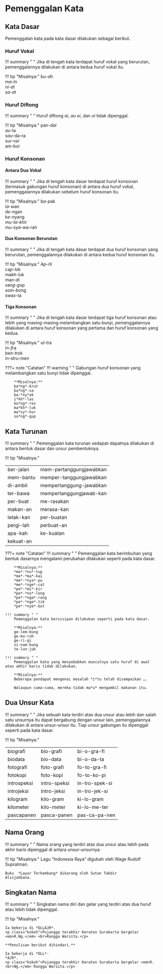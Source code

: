 # Pemenggalan Kata

## Kata Dasar

Pemenggalan kata pada kata dasar dilakukan sebagai berikut.

### Huruf Vokal

!!! summary " "
    Jika di tengah kata terdapat huruf vokal yang berurutan, pemenggalannya dilakukan di antara kedua huruf vokal itu.

!!! tip "Misalnya:"
    b*u*-*a*h  
    m*a*-*i*n  
    n*i*-*a*t  
    s*a*-*a*t

### Huruf Diftong

!!! summary " "
    Huruf diftong *ai*, *au* *ei*, dan *oi* tidak dipenggal.

!!! tip "Misalnya:"
    pan-d*ai*  
    *au*-la  
    s*au*-da-ra  
    sur-v*ei*  
    am-b*oi*

### Huruf Konsonan

#### Antara Dua Vokal

!!! summary " "
    Jika di tengah kata dasar terdapat huruf konsonan (termasuk gabungan huruf konsonan) di antara dua huruf vokal, pemenggalannya dilakukan sebelum huruf konsonan itu.

!!! tip "Misalnya:"
    b*a*-*p*ak  
    l*a*-*w*an  
    d*e*-*n*gan  
    k*e*-*n*yang  
    m*u*-*ta*-*kh*ir  
    m*u*-*sya*-wa-*r*ah

#### Dua Konsonan Berurutan

!!! summary " "
    Jika di tengah kata dasar terdapat dua huruf konsonan yang berurutan, pemenggalannya dilakukan di antara kedua huruf konsonan itu.

!!! tip "Misalnya:"
    A*p*-*r*il  
    ca*p*-*l*ok  
    ma*kh*-*l*uk  
    ma*n*-*d*i  
    sa*ng*-*g*up  
    so*m*-*b*ong  
    swa*s*-*t*a

#### Tiga Konsonan

!!! summary " "
    Jika di tengah kata dasar terdapat tiga huruf konsonan atau lebih yang masing-masing melambangkan satu bunyi, pemenggalannya dilakukan di antara huruf konsonan yang pertama dan huruf konsonan yang kedua.

!!! tip "Misalnya:"
    u*l*-*t*ra  
    i*n*-*f*ra  
    be*n*-*t*rok  
    i*n*-*s*tru-men

???+ note "Catatan"
    !!! warning " "
        Gabungan huruf konsonan yang melambangkan satu bunyi tidak dipenggal.

        **Misalnya:**  
        ba*ng*-krut  
        ba*ng*-sa  
        ba-*ny*ak  
        i*kh*-las  
        ko*ng*-res  
        ma*kh*-luk  
        ma*sy*-hur  
        sa*ng*-gup

## Kata Turunan

!!! summary " "
    Pemenggalan kata turunan sedapat-dapatnya dilakukan di antara bentuk dasar dan unsur pembentuknya.

!!! tip "Misalnya:"
    <table>
      <tr>
        <td>ber-jalan</td>
        <td>mem-pertanggungjawabkan</td>
      </tr>
      <tr>
        <td>mem-bantu</td>
        <td>memper-tanggungjawabkan</td>
      </tr>
      <tr>
        <td>di-ambil</td>
        <td>mempertanggung-jawabkan</td>
      </tr>
      <tr>
        <td>ter-bawa</td>
        <td>mempertanggungjawab-kan</td>
      </tr>
      <tr>
        <td>per-buat</td>
        <td>me-rasakan</td>
      </tr>
      <tr>
        <td>makan-an</td>
        <td>merasa-kan</td>
      </tr>
      <tr>
        <td>letak-kan</td>
        <td>per-buatan</td>
      </tr>
      <tr>
        <td>pergi-lah</td>
        <td>perbuat-an</td>
      </tr>
      <tr>
        <td>apa-kah</td>
        <td>ke-kuatan</td>
      </tr>
      <tr>
        <td rowspan="2">kekuat-an</td>
      </tr>
    </table>

???+ note "Catatan"
    !!! summary " "
        Pemenggalan kata berimbuhan yang bentuk dasarnya mengalami perubahan dilakukan seperti pada kata dasar.

        **Misalnya:**  
        *me*-*nu*-tup  
        *me*-*ma*-kai  
        *me*-*nya*-pu  
        *me*-*nge*-cat  
        *pe*-*mi*-kir  
        *pe*-*no*-long  
        *pe*-*nga*-rang  
        *pe*-*nge*-tik  
        *pe*-*nye*-but

    !!! summary " "
        Pemenggalan kata bersisipan dilakukan seperti pada kata dasar.

        **Misalnya:**  
        ge-lem-bung  
        ge-mu-ruh  
        ge-ri-gi  
        si-nam-bung  
        te-lun-juk

    !!! summary " "
        Pemenggalan kata yang menyebabkan munculnya satu huruf di awal atau akhir baris tidak dilakukan.

        **Misalnya:**  
        Beberapa pendapat mengenai masalah *i*tu telah disampaikan ….

        Walaupun cuma-cuma, mereka tidak ma*u* mengambil makanan itu.

## Dua Unsur Kata

!!! summary " "
    Jika sebuah kata terdiri atas dua unsur atau lebih dan salah satu unsurnya itu dapat bergabung dengan unsur lain, pemenggalannya dilakukan di antara unsur-unsur itu. Tiap unsur gabungan itu dipenggal seperti pada kata dasar.

!!! tip "Misalnya:"
    <table>
      <tr>
        <td>biografi</td>
        <td>bio-grafi</td>
        <td>bi-o-gra-fi</td>
      </tr>
      <tr>
        <td>biodata</td>
        <td>bio-data</td>
        <td>bi-o-da-ta</td>
      </tr>
      <tr>
        <td>fotografi</td>
        <td>foto-grafi</td>
        <td>fo-to-gra-fi</td>
      </tr>
      <tr>
        <td>fotokopi</td>
        <td>foto-kopi</td>
        <td>fo-to-ko-pi</td>
      </tr>
      <tr>
        <td>introspeksi</td>
        <td>intro-speksi</td>
        <td>in-tro-spek-si</td>
      </tr>
      <tr>
        <td>introjeksi</td>
        <td>intro-jeksi</td>
        <td>in-tro-jek-si</td>
      </tr>
      <tr>
        <td>kilogram</td>
        <td>kilo-gram</td>
        <td>ki-lo-gram</td>
      </tr>
      <tr>
        <td>kilometer</td>
        <td>kilo-meter</td>
        <td>ki-lo-me-ter</td>
      </tr>
      <tr>
        <td>pascapanen</td>
        <td>pasca-panen</td>
        <td>pas-ca-pa-nen</td>
      </tr>
    </table>
## Nama Orang

!!! summary " "
    Nama orang yang terdiri atas dua unsur atau lebih pada akhir baris dipenggal di antara unsur-unsurnya.

!!! tip "Misalnya:"
    Lagu “Indonesia Raya” digubah oleh Wage Rudolf  
    Supratman.

    Buku  *Layar Terkembang* dikarang oleh Sutan Takdir  
    Alisjahbana.

## Singkatan Nama

!!! summary " "
    Singkatan nama diri dan gelar yang terdiri atas dua huruf atau lebih tidak dipenggal.

!!! tip "Misalnya:"
    
    Ia bekerja di *DLLAJR*.
    <p class="kokoh">Pujangga terakhir Keraton Surakarta bergelar <em>R.Ng.</em> <br>Rangga Warsita.</p>

    **Penulisan berikut dihindari.**

    Ia bekerja di *DLL*-  
    *AJR*.
    <p class="kokoh">Pujangga terakhir Keraton Surakarta bergelar <em>R.<br>Ng.</em> Rangga Warsita.</p>


